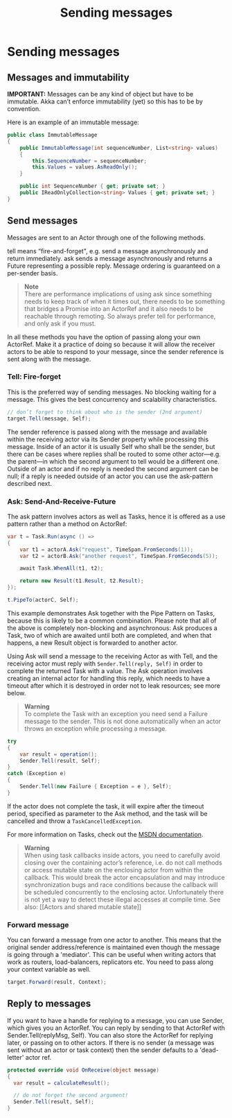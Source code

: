﻿---
layout: docs.hbs
title: Sending messages
---
# Sending messages

## Messages and immutability
**IMPORTANT:** Messages can be any kind of object but have to be immutable. Akka can’t enforce immutability (yet) so this has to be by convention.

Here is an example of an immutable message:

```csharp
public class ImmutableMessage
{
    public ImmutableMessage(int sequenceNumber, List<string> values)
    {
        this.SequenceNumber = sequenceNumber;
        this.Values = values.AsReadOnly();
    }

    public int SequenceNumber { get; private set; }
    public IReadOnlyCollection<string> Values { get; private set; }
}
```

## Send messages

Messages are sent to an Actor through one of the following methods.

tell means “fire-and-forget", e.g. send a message asynchronously and return immediately.
ask sends a message asynchronously and returns a Future representing a possible reply.
Message ordering is guaranteed on a per-sender basis.

>**Note**<br/>
There are performance implications of using ask since something needs to keep track of when it times out, there needs to be something that bridges a Promise into an ActorRef and it also needs to be reachable through remoting. So always prefer tell for performance, and only ask if you must.

In all these methods you have the option of passing along your own ActorRef. Make it a practice of doing so because it will allow the receiver actors to be able to respond to your message, since the sender reference is sent along with the message.

### Tell: Fire-forget
This is the preferred way of sending messages. No blocking waiting for a message. This gives the best concurrency and scalability characteristics.

```csharp
// don’t forget to think about who is the sender (2nd argument)
target.Tell(message, Self);
```
The sender reference is passed along with the message and available within the receiving actor via its Sender property while processing this message. Inside of an actor it is usually Self who shall be the sender, but there can be cases where replies shall be routed to some other actor—e.g. the parent—in which the second argument to tell would be a different one. Outside of an actor and if no reply is needed the second argument can be null; if a reply is needed outside of an actor you can use the ask-pattern described next.

### Ask: Send-And-Receive-Future
The ask pattern involves actors as well as Tasks, hence it is offered as a use pattern rather than a method on ActorRef:

```csharp
var t = Task.Run(async () =>
{
    var t1 = actorA.Ask("request", TimeSpan.FromSeconds(1));
    var t2 = actorB.Ask("another request", TimeSpan.FromSeconds(5));

    await Task.WhenAll(t1, t2);

    return new Result(t1.Result, t2.Result);
});

t.PipeTo(actorC, Self);
```

This example demonstrates Ask together with the Pipe Pattern on Tasks, because this is likely to be a common combination. Please note that all of the above is completely non-blocking and asynchronous: Ask produces a Task, two of which are awaited until both are completed, and when that happens, a new Result object is forwarded to another actor.

Using Ask will send a message to the receiving Actor as with Tell, and the receiving actor must reply with  `Sender.Tell(reply, Self)` in order to complete the returned Task with a value. The Ask operation involves creating an internal actor for handling this reply, which needs to have a timeout after which it is destroyed in order not to leak resources; see more below.

>**Warning**<br/> To complete the Task with an exception you need send a Failure
message to the sender. This is not done automatically when an actor throws an
exception while processing a message.

```csharp
try
{
    var result = operation();
    Sender.Tell(result, Self);
}
catch (Exception e)
{
    Sender.Tell(new Failure { Exception = e }, Self);
}
```

If the actor does not complete the task, it will expire after the timeout period, specified as parameter to the Ask method, and the task will be cancelled and throw a `TaskCancelledException`.

For more information on Tasks, check out the [MSDN documentation](https://msdn.microsoft.com/en-us/library/dd537609(v=vs.110).aspx).

>**Warning**<br/>
When using task callbacks inside actors, you need to carefully avoid closing over the containing actor’s reference, i.e. do not call methods or access mutable state on the enclosing actor from within the callback. This would break the actor encapsulation and may introduce synchronization bugs and race conditions because the callback will be scheduled concurrently to the enclosing actor. Unfortunately there is not yet a way to detect these illegal accesses at compile time. See also: [[Actors and shared mutable state]]

### Forward message
You can forward a message from one actor to another. This means that the original sender address/reference is maintained even though the message is going through a 'mediator'. This can be useful when writing actors that work as routers, load-balancers, replicators etc. You need to pass along your context variable as well.

```csharp
target.Forward(result, Context);
```

## Reply to messages
If you want to have a handle for replying to a message, you can use Sender, which gives you an ActorRef. You can reply by sending to that ActorRef with Sender.Tell(replyMsg, Self). You can also store the ActorRef for replying later, or passing on to other actors. If there is no sender (a message was sent without an actor or task context) then the sender defaults to a 'dead-letter' actor ref.

```csharp
protected override void OnReceive(object message)
{
  var result = calculateResult();

  // do not forget the second argument!
  Sender.Tell(result, Self);
}
```